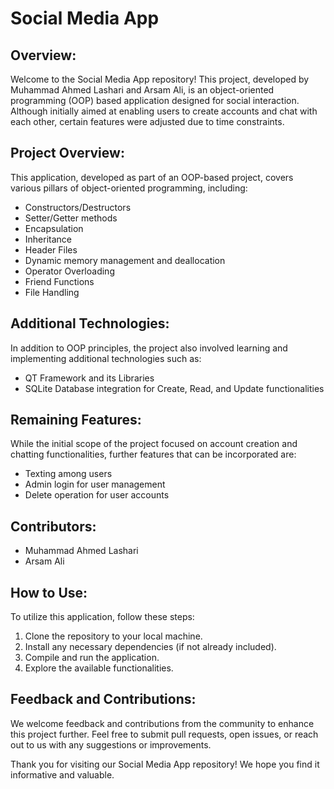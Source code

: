 # Social Media App

## Overview:
Welcome to the Social Media App repository! This project, developed by Muhammad Ahmed Lashari and Arsam Ali, is an object-oriented programming (OOP) based application designed for social interaction. Although initially aimed at enabling users to create accounts and chat with each other, certain features were adjusted due to time constraints.

## Project Overview:
This application, developed as part of an OOP-based project, covers various pillars of object-oriented programming, including:
- Constructors/Destructors
- Setter/Getter methods
- Encapsulation
- Inheritance
- Header Files
- Dynamic memory management and deallocation
- Operator Overloading
- Friend Functions
- File Handling

## Additional Technologies:
In addition to OOP principles, the project also involved learning and implementing additional technologies such as:
- QT Framework and its Libraries
- SQLite Database integration for Create, Read, and Update functionalities

## Remaining Features:
While the initial scope of the project focused on account creation and chatting functionalities, further features that can be incorporated are:
- Texting among users
- Admin login for user management
- Delete operation for user accounts

## Contributors:
- Muhammad Ahmed Lashari
- Arsam Ali

## How to Use:
To utilize this application, follow these steps:
1. Clone the repository to your local machine.
2. Install any necessary dependencies (if not already included).
3. Compile and run the application.
4. Explore the available functionalities.

## Feedback and Contributions:
We welcome feedback and contributions from the community to enhance this project further. Feel free to submit pull requests, open issues, or reach out to us with any suggestions or improvements.


Thank you for visiting our Social Media App repository! We hope you find it informative and valuable.
